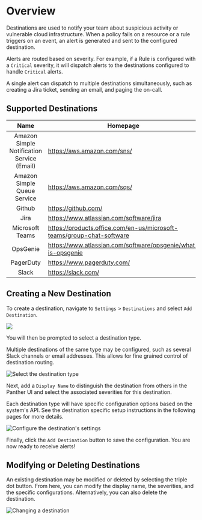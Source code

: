 # Overview

Destinations are used to notify your team about suspicious activity or vulnerable cloud infrastructure. When a policy fails on a resource or a rule triggers on an event, an alert is generated and sent to the configured destination.

Alerts are routed based on severity. For example, if a Rule is configured with a `Critical` severity, it will dispatch alerts to the  destinations configured to handle `Critical` alerts.

A single alert can dispatch to multiple destinations simultaneously, such as creating a Jira ticket, sending an email, and paging the on-call.

## Supported Destinations

|         Name         | Homepage                                                                               |
| :----------------------: | ----------------------------------------------------------------------------------------- |
|  Amazon Simple Notification Service (Email)   | https://aws.amazon.com/sns/   |
|       Amazon Simple Queue Service       | https://aws.amazon.com/sqs/         |
|      Github      | https://github.com/                    |
| Jira | https://www.atlassian.com/software/jira |
| Microsoft Teams | https://products.office.com/en-us/microsoft-teams/group-chat-software |
| OpsGenie | https://www.atlassian.com/software/opsgenie/what-is-opsgenie |
| PagerDuty | https://www.pagerduty.com/ |
| Slack | https://slack.com/ |


## Creating a New Destination

To create a destination, navigate to `Settings` > `Destinations` and select `Add Destination`.

![](../../.gitbook/assets/default-destinations-new.png)

You will then be prompted to select a destination type.

Multiple destinations of the same type may be configured, such as several Slack channels or email addresses. This allows for fine grained control of destination routing.

![Select the destination type](../../.gitbook/assets/destination-types.png)

Next, add a `Display Name` to distinguish the destination from others in the Panther UI and select the associated severities for this destination.

Each destination type will have specific configuration options based on the system's API. See the destination specific setup instructions in the following pages for more details.

![Configure the destination's settings](../../.gitbook/assets/destination-settings-example.png)

Finally, click the `Add Destination` button to save the configuration. You are now ready to receive alerts!

## Modifying or Deleting Destinations

An existing destination may be modified or deleted by selecting the triple dot button. From here, you can modify the display name, the severities, and the specific configurations. Alternatively, you can also delete the destination.

![Changing a destination](../../.gitbook/assets/destination-modificaiton.png)
